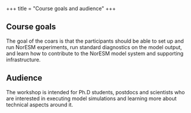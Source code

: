 +++
title = "Course goals and audience"
+++


## Course goals

The goal of the coars is that the participants should be able to set up and
run NorESM experiments, run standard diagnostics on the model output, and 
learn how to contribute to the NorESM model system and supporting infrastructure.


## Audience

The workshop is intended for Ph.D students, postdocs and scientists who are interested in executing model simulations and learning more about technical aspects around it.
